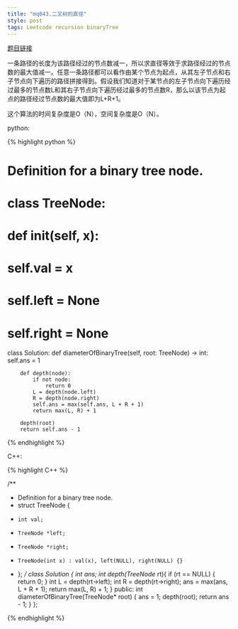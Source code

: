 ```yaml
---
title: "mq043.二叉树的直径"
style: post
tags: Leetcode recursion binaryTree
---
```


[题目链接](https://leetcode-cn.com/problems/diameter-of-binary-tree/)

一条路径的长度为该路径经过的节点数减一，所以求直径等效于求路径经过的节点数的最大值减一。任意一条路径都可以看作由某个节点为起点，从其左子节点和右子节点向下遍历的路径拼接得到。假设我们知道对于某节点的左子节点向下遍历经过最多的节点数L和其右子节点向下遍历经过最多的节点数R，那么以该节点为起点的路径经过节点数的最大值即为L+R+1。

这个算法的时间复杂度是O（N），空间复杂度是O（N）。

python:

{% highlight python %}

# Definition for a binary tree node.
# class TreeNode:
#     def __init__(self, x):
#         self.val = x
#         self.left = None
#         self.right = None

class Solution:
    def diameterOfBinaryTree(self, root: TreeNode) -> int:
        self.ans = 1

        def depth(node):
            if not node:
                return 0
            L = depth(node.left)
            R = depth(node.right)
            self.ans = max(self.ans, L + R + 1)
            return max(L, R) + 1
        
        depth(root)
        return self.ans - 1

{% endhighlight %}

C++:

{% highlight C++ %}

/**
 * Definition for a binary tree node.
 * struct TreeNode {
 *     int val;
 *     TreeNode *left;
 *     TreeNode *right;
 *     TreeNode(int x) : val(x), left(NULL), right(NULL) {}
 * };
 */
class Solution {
    int ans;
    int depth(TreeNode* rt){
        if (rt == NULL) {
            return 0;
        }
        int L = depth(rt->left);
        int R = depth(rt->right);
        ans = max(ans, L + R + 1);
        return max(L, R) + 1;
    }
public:
    int diameterOfBinaryTree(TreeNode* root) {
        ans = 1;
        depth(root);
        return ans - 1;
    }
};

{% endhighlight %}
